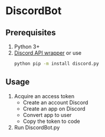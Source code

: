 # DiscordBot

## Prerequisites
1. Python 3+
2. [Discord API wrapper](https://github.com/Rapptz/discord.py)
    or use
    ```bash
    python pip -m install discord.py
    ```

## Usage
1. Acquire an access token
      - Create an account Discord
      - Create an app on Discord
      - Convert app to user
      - Copy the token to code
2. Run DiscordBot.py
